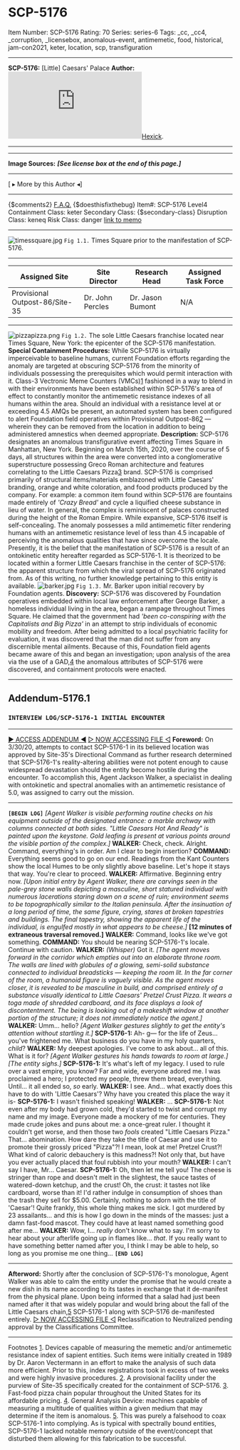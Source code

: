 # SCP-5176
Item Number: SCP-5176
Rating: 70
Series: series-6
Tags: _cc, _cc4, _corruption, _licensebox, anomalous-event, antimemetic, food, historical, jam-con2021, keter, location, scp, transfiguration

---

**SCP-5176:** [Little] Caesars' Palace
**Author:** [![Hexick](https://www.wikidot.com/avatar.php?userid=5065702&amp;size=small&amp;timestamp=1742520435)](http://www.wikidot.com/user:info/hexick)[Hexick](http://www.wikidot.com/user:info/hexick).
* * *
* * *
**Image Sources:**
_**[See license box at the end of this page.]**_
* * *
[ ▸ More by this Author ◂]
* * *
{$comments2}
[F.A.Q.](https://scp-wiki.wikidot.com/component:info-ayers)
{$doesthisfixthebug}
Item#: SCP-5176
Level4
Containment Class:
keter
Secondary Class:
{$secondary-class}
Disruption Class:
keneq
Risk Class:
danger
[link to memo](/classification-committee-memo)  

* * *
![timessquare.jpg](https://scp-wiki.wdfiles.com/local--files/scp-5176/timessquare.jpg)
`Fig 1.1.` Times Square prior to the manifestation of SCP-5176.
* * *
**Assigned Site** | **Site Director** | **Research Head** | **Assigned Task Force**  
---|---|---|---  
Provisional Outpost-86/Site-35 | Dr. John Percles | Dr. Jason Bumont | N/A  
* * *
![pizzapizza.png](https://scp-wiki.wdfiles.com/local--files/scp-5176/pizzapizza.png)
`Fig 1.2.` The sole Little Caesars franchise located near Times Square, New York: the epicenter of the SCP-5176 manifestation.
**Special Containment Procedures:** While SCP-5176 is virtually imperceivable to baseline humans, current Foundation efforts regarding the anomaly are targeted at obscuring SCP-5176 from the minority of individuals possessing the prerequisites which would permit interaction with it.
Class-3 Vectronic Meme Counters (VMCs)[1](javascript:;) fashioned in a way to blend in with their environments have been established within SCP-5176's area of effect to constantly monitor the antimemetic resistance indexes of all humans within the area. Should an individual with a resistance level at or exceeding 4.5 AMQs be present, an automated system has been configured to alert Foundation field operatives within Provisional Outpost-86[2](javascript:;) — wherein they can be removed from the location in addition to being administered amnestics when deemed appropriate.
**Description:** SCP-5176 designates an anomalous transfigurative event affecting Times Square in Manhattan, New York. Beginning on March 15th, 2020, over the course of 5 days, all structures within the area were converted into a conglomerative superstructure possessing Greco Roman architecture and features correlating to the Little Caesars Pizza[3](javascript:;) brand.
SCP-5176 is comprised primarily of structural items/materials emblazoned with Little Caesars' branding, orange and white coloration, and food products produced by the company. For example: a common item found within SCP-5176 are fountains made entirely of _'Crazy Bread'_ and cycle a liquified cheese substance in lieu of water. In general, the complex is reminiscent of palaces constructed during the height of the Roman Empire.
While expansive, SCP-5176 itself is self-concealing. The anomaly possesses a mild antimemetic filter rendering humans with an antimemetic resistance level of less than 4.5 incapable of perceiving the anomalous qualities that have since overcome the locale.
Presently, it is the belief that the manifestation of SCP-5176 is a result of an ontokinetic entity hereafter regarded as SCP-5176-1. It is theorized to be located within a former Little Caesars franchise in the center of SCP-5176: the apparent structure from which the viral spread of SCP-5176 originated from. As of this writing, no further knowledge pertaining to this entity is available.
![barker.jpg](http://kaktuskontainer.wikidot.com/local--files/jambox/barker.jpg)
`Fig 1.3.` Mr. Barker upon initial recovery by Foundation agents.
**Discovery:** SCP-5176 was discovered by Foundation operatives embedded within local law enforcement after George Barker, a homeless individual living in the area, began a rampage throughout Times Square. He claimed that the government had _'been co-conspiring with the Capitalists and Big Pizza'_ in an attempt to strip individuals of economic mobility and freedom. After being admitted to a local psychiatric facility for evaluation, it was discovered that the man did not suffer from any discernible mental ailments. Because of this, Foundation field agents became aware of this and began an investigation; upon analysis of the area via the use of a GAD,[4](javascript:;) the anomalous attributes of SCP-5176 were discovered, and containment protocols were enacted.
* * *
## Addendum-5176.1
### `INTERVIEW LOG/SCP-5176-1 INITIAL ENCOUNTER`
* * *
[▶ ACCESS ADDENDUM ◀](javascript:;)
[▷ NOW ACCESSING FILE ◁](javascript:;)
**Foreword:** On 3/30/20, attempts to contact SCP-5176-1 in its believed location was approved by Site-35's Directional Command as further research determined that SCP-5176-1's reality-altering abilities were not potent enough to cause widespread devastation should the entity become hostile during the encounter.
To accomplish this, Agent Jackson Walker, a specialist in dealing with ontokinetic and spectral anomalies with an antimemetic resistance of 5.0, was assigned to carry out the mission.
* * *
**`[BEGIN LOG]`**
_[Agent Walker is visible performing routine checks on his equipment outside of the designated entrance: a marble archway with columns connected at both sides. "Little Caesars Hot And Ready" is painted upon the keystone. Gold leafing is present at various points around the visible portion of the complex.]_
**WALKER:** Check, check. Alright. Command, everything's in order. Am I clear to begin insertion?
**COMMAND:** Everything seems good to go on our end. Readings from the Kant Counters show the local Humes to be only slightly above baseline. Let's hope it stays that way. You're clear to proceed.
**WALKER:** Affirmative. Beginning entry now.
_[Upon initial entry by Agent Walker, there are carvings seen in the pale-grey stone walls depicting a masculine, short statured individual with numerous lacerations staring down on a scene of ruin; environment seems to be topographically similar to the Italian peninsula. After the insinuation of a long period of time, the same figure, crying, stares at broken tapestries and buildings. The final tapestry, showing the apparent life of the individual, is engulfed mostly in what appears to be cheese.]_
**[12 minutes of extraneous traversal removed.]**
**WALKER:** Command, looks like we've got something.
**COMMAND:** You should be nearing SCP-5176-1's locale. Continue with caution.
**WALKER:** _(Whisper)_ Got it.
_[The agent moves forward in the corridor which empties out into an elaborate throne room. The walls are lined with globules of a glowing, semi-solid substance connected to individual breadsticks — keeping the room lit. In the far corner of the room, a humanoid figure is vaguely visible. As the agent moves closer, it is revealed to be masculine in build, and comprised entirely of a substance visually identical to Little Caesars' Pretzel Crust Pizza. It wears a toga made of shredded cardboard, and its face displays a look of discontentment. The being is looking out of a makeshift window at another portion of the structure; it does not immediately notice the agent.]_
**WALKER:** Umm… hello?
_[Agent Walker gestures slightly to get the entity's attention without startling it.]_
**SCP-5176-1:** Ah- g— for the life of Zeus… you've frightened me. What business do you have in my holy quarters, _child_?
**WALKER:** My deepest apologies. I've come to ask about… all of this. What is it for?
_[Agent Walker gestures his hands towards to room at large.]_
_[The entity sighs.]_
**SCP-5176-1:** It's what's left of my legacy. I used to rule over a vast empire, you know? Far and wide, everyone adored me. I was proclaimed a hero; I protected my people, threw them bread, everything. Until… it all ended so, _so_ early.
**WALKER:** I see. And… what exactly does this have to do with 'Little Caesars'? Why have you created this place the way it is-
**SCP-5176-1:** I wasn't finished speaking!
**WALKER:** …
**SCP-5176-1:** Not even after my body had grown cold, they'd started to twist and corrupt my name and my image. Everyone made a mockery of me for centuries. They made crude jokes and puns about me: a once-great ruler. I thought it couldn't get worse, and then those two _fools_ created "Little Caesars Pizza." That… abomination. How dare they take the title of Caesar and use it to promote their grossly priced "Pizza"?! I mean, look at me! Pretzel Crust?! What kind of caloric debauchery is this madness?! Not only that, but have you ever actually placed that foul rubbish into your mouth?
**WALKER:** I can't say I have, Mr… Caesar.
**SCP-5176-1:** Oh, then let me tell you! The cheese is stringer than rope and doesn't melt in the slightest, the sauce tastes of watered-down ketchup, and the crust! Oh, the crust: it tastes not like cardboard, worse than it! I'd rather indulge in consumption of shoes than the trash they sell for $5.00. Certainly, nothing to adorn with the title of 'Caesar'! Quite frankly, this whole thing makes me sick.
I got murdered by 23 assailants… and _this_ is how I go down in the minds of the masses: just a damn fast-food mascot. They could have at least named something good after me…
**WALKER:** Wow, I… _really_ don't know what to say. I'm sorry to hear about your afterlife going up in flames like… _that_. If you really want to have something better named after you, I think I may be able to help, so long as you promise me one thing…
**`[END LOG]`**
* * *
**Afterword:** Shortly after the conclusion of SCP-5176-1's monologue, Agent Walker was able to calm the entity under the promise that he would create a new dish in its name according to its tastes in exchange that it de-manifest from the physical plane. Upon being informed that a salad had just been named after it that was widely popular and would bring about the fall of the Little Caesars chain,[5](javascript:;) SCP-5176-1 along with SCP-5176 de-manifested entirely.
[▷ NOW ACCESSING FILE ◁](javascript:;)
Reclassification to Neutralized pending approval by the Classifications Committee.
* * *
Footnotes
[1](javascript:;). Devices capable of measuring the memetic and/or antimemetic resistance index of sapient entities. Such items were initially created in 1989 by Dr. Aaron Vectermann in an effort to make the analysis of such data more efficient. Prior to this, index registrations took in excess of two weeks and were highly invasive procedures.
[2](javascript:;). A provisional facility under the purview of Site-35 specifically created for the containment of SCP-5176.
[3](javascript:;). Fast-food pizza chain popular throughout the United States for its affordable pricing.
[4](javascript:;). General Analysis Device: machines capable of measuring a multitude of qualities within a given medium that may determine if the item is anomalous.
[5](javascript:;). This was purely a falsehood to coax SCP-5176-1 into complying. As is typical with spectrally bound entities, SCP-5176-1 lacked notable memory outside of the event/concept that disturbed them allowing for this fabrication to be successful.